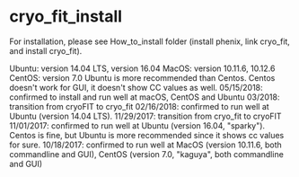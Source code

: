 # cryo_fit_install

For installation, please see How_to_install folder (install phenix, link cryo_fit, and install cryo_fit).

<OS with confirmed installation success>
Ubuntu: version 14.04 LTS, version 16.04
MacOS: version 10.11.6, 10.12.6
CentOS: version 7.0

<About Linux>
Ubuntu is more recommended than Centos.
Centos doesn't work for GUI, it doesn't show CC values as well.

<History>
05/15/2018: confirmed to install and run well at macOS, CentOS and Ubuntu
03/2018: transition from cryoFIT to cryo_fit
02/16/2018: confirmed to run well at Ubuntu (version 14.04 LTS).
11/29/2017: transition from cryo_fit to cryoFIT
11/01/2017: confirmed to run well at Ubuntu (version 16.04, "sparky"). Centos is fine, but Ubuntu is more recommended since it shows cc values for sure.
10/18/2017: confirmed to run well at MacOS (version 10.11.6, both commandline and GUI), CentOS (version 7.0, "kaguya", both commandline and GUI)
